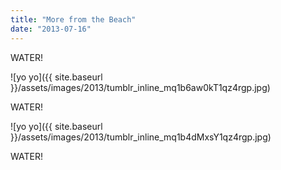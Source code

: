 ```yaml
---
title: "More from the Beach"
date: "2013-07-16"
---
```


WATER!

![yo yo]({{ site.baseurl }}/assets/images/2013/tumblr_inline_mq1b6aw0kT1qz4rgp.jpg)

WATER!

![yo yo]({{ site.baseurl }}/assets/images/2013/tumblr_inline_mq1b4dMxsY1qz4rgp.jpg)

WATER!
